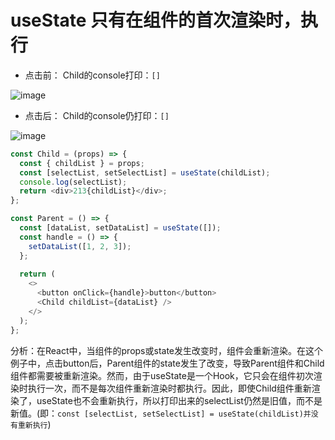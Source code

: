 # useState 只有在组件的首次渲染时，执行

- 点击前： Child的console打印：`[]`

![image](https://user-images.githubusercontent.com/74364990/233003245-1954502f-0fcf-4bfc-9030-12be8f880f66.png)


- 点击后： Child的console仍打印：`[]`

![image](https://user-images.githubusercontent.com/74364990/233003421-5944302a-bc85-4f52-85b0-d599b3ea10af.png)



```js
const Child = (props) => {
  const { childList } = props;
  const [selectList, setSelectList] = useState(childList); 
  console.log(selectList);
  return <div>213{childList}</div>;
};

const Parent = () => {
  const [dataList, setDataList] = useState([]);
  const handle = () => {
    setDataList([1, 2, 3]);
  };
  
  return (
    <>
      <button onClick={handle}>button</button>
      <Child childList={dataList} />
    </>
  );
};
```
 
分析：在React中，当组件的props或state发生改变时，组件会重新渲染。在这个例子中，点击button后，Parent组件的state发生了改变，导致Parent组件和Child组件都需要被重新渲染。然而，由于useState是一个Hook，它只会在组件初次渲染时执行一次，而不是每次组件重新渲染时都执行。因此，即使Child组件重新渲染了，useState也不会重新执行，所以打印出来的selectList仍然是旧值，而不是新值。(即：`const [selectList, setSelectList] = useState(childList)并没有重新执行`)


